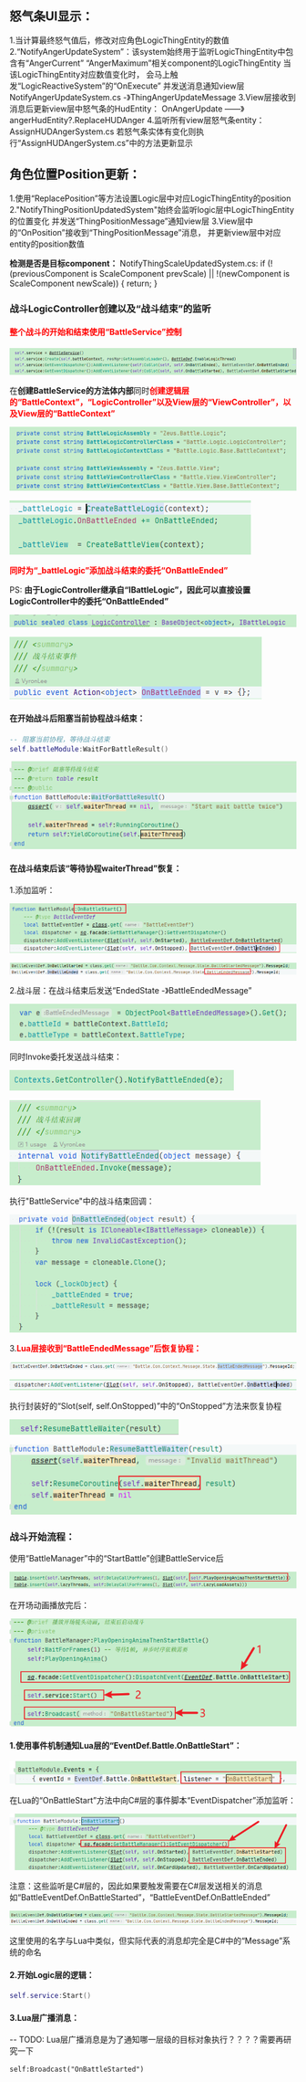 ## 怒气条UI显示：

1.当计算最终怒气值后，修改对应角色LogicThingEntity的数值
2.“NotifyAngerUpdateSystem”：该system始终用于监听LogicThingEntity中包含有“AngerCurrent”
  “AngerMaximum”相关component的LogicThingEntity
  当该LogicThingEntity对应数值变化时，
  会马上触发“LogicReactiveSystem<LogicThingEntity>”的“OnExecute”
  并发送消息通知view层
  NotifyAngerUpdateSystem.cs  -》ThingAngerUpdateMessage
3.View层接收到消息后更新view层中怒气条的HudEntity：
  OnAngerUpdate ——》angerHudEntity?.ReplaceHUDAnger
4.监听所有view层怒气条entity：AssignHUDAngerSystem.cs
若怒气条实体有变化则执行“AssignHUDAngerSystem.cs”中的方法更新显示



## 角色位置Position更新：

1.使用“ReplacePosition”等方法设置Logic层中对应LogicThingEntity的position
2."NotifyThingPositionUpdatedSystem"始终会监听logic层中LogicThingEntity的位置变化
  并发送“ThingPositionMessage”通知view层
3.View层中的“OnPosition”接收到“ThingPositionMessage”消息，
  并更新view层中对应entity的position数值

**检测是否是目标component：**
NotifyThingScaleUpdatedSystem.cs:
if (!(previousComponent is ScaleComponent prevScale) || !(newComponent is ScaleComponent newScale)) {
   return;
}





### 战斗LogicController创建以及“战斗结束”的监听

#### <font color=red>**整个战斗的开始和结束使用“BattleService”控制**</font>

![image-20221021101737713](../Picture/image-20221021101737713.png)



在**创建BattleService的方法体内部**同时<font color=red>**创建逻辑层的“BattleContext”，“LogicController”以及View层的“ViewController”，以及View层的“BattleContext”**</font>

![image-20221021102138961](../Picture/image-20221021102138961.png)

![image-20221021102200765](../Picture/image-20221021102200765.png)



<font color=red>**同时为“_battleLogic”添加战斗结束的委托“OnBattleEnded”**</font>

PS: **由于LogicController继承自“IBattleLogic”，因此可以直接设置LogicController中的委托“OnBattleEnded”**

![image-20221021102453117](../Picture/image-20221021102453117.png)

![image-20221021102501727](../Picture/image-20221021102501727.png)



#### 在开始战斗后阻塞当前协程战斗结束：

```lua
-- 阻塞当前协程，等待战斗结束
self.battleModule:WaitForBattleResult()
```

![image-20221021103103019](../Picture/image-20221021103103019.png)



#### 在战斗结束后该“等待协程waiterThread”恢复：

1.添加监听：

![image-20221021103324320](../Picture/image-20221021103324320.png)



![image-20221021103236069](../Picture/image-20221021103236069.png)

2.战斗层：在战斗结束后发送“EndedState -》BattleEndedMessage”

![image-20221021103456602](../Picture/image-20221021103456602.png)

同时Invoke委托发送战斗结束：

![image-20221021103652086](../Picture/image-20221021103652086.png)

![image-20221021103703146](../Picture/image-20221021103703146.png)

执行"BattleService"中的战斗结束回调：

![image-20221021103750195](../Picture/image-20221021103750195.png)



3.<font color=red>**Lua层接收到“BattleEndedMessage”后恢复协程：**</font>

![image-20221021103859532](../Picture/image-20221021103859532.png)

![image-20221021103912240](../Picture/image-20221021103912240.png)

执行封装好的“Slot(self, self.OnStopped)”中的“OnStopped”方法来恢复协程

![image-20221021104010348](../Picture/image-20221021104010348.png)

![image-20221021104033104](../Picture/image-20221021104033104.png)







### 战斗开始流程：

使用“BattleManager”中的“StartBattle”创建BattleService后

![image-20221021105038871](../Picture/image-20221021105038871.png)

在开场动画播放完后：

![image-20221021105443907](../Picture/image-20221021105443907.png)

#### 1.使用事件机制通知Lua层的“EventDef.Battle.OnBattleStart”：

![image-20221021105505124](../Picture/image-20221021105505124.png)

在Lua的“OnBattleStart”方法中向C#层的事件脚本“EventDispatcher”添加监听：

![image-20221021105639549](../Picture/image-20221021105639549.png)

注意：这些监听是C#层的，因此如果要触发需要在C#层发送相关的消息如“BattleEventDef.OnBattleStarted”，“BattleEventDef.OnBattleEnded”

![image-20221021105901239](../Picture/image-20221021105901239.png)

这里使用的名字与Lua中类似，但实际代表的消息却完全是C#中的“Message”系统的命名



#### 2.开始Logic层的逻辑：

```lua
self.service:Start()
```





#### 3.Lua层广播消息：  

-- TODO: Lua层广播消息是为了通知哪一层级的目标对象执行？？？？需要再研究一下

```
self:Broadcast("OnBattleStarted")
```









